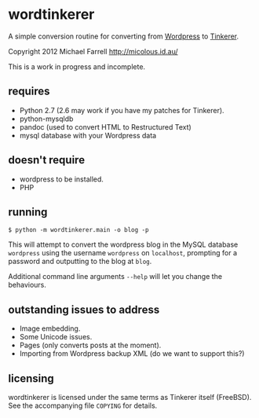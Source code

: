 # wordtinkerer #

A simple conversion routine for converting from
[Wordpress](http://wordpress.org) to [Tinkerer](http://tinkerer.bitbucket.org/).

Copyright 2012 Michael Farrell <http://micolous.id.au/>

This is a work in progress and incomplete.

## requires ##

 * Python 2.7 (2.6 may work if you have my patches for Tinkerer).
 * python-mysqldb 
 * pandoc (used to convert HTML to Restructured Text)
 * mysql database with your Wordpress data

## doesn't require ##

 * wordpress to be installed.
 * PHP

## running ##

    $ python -m wordtinkerer.main -o blog -p

This will attempt to convert the wordpress blog in the MySQL database
`wordpress` using the username `wordpress` on `localhost`, prompting for a
password and outputting to the blog at `blog`.

Additional command line arguments `--help` will let you change the behaviours.

## outstanding issues to address ##

 * Image embedding.
 * Some Unicode issues.
 * Pages (only converts posts at the moment).
 * Importing from Wordpress backup XML (do we want to support this?)

## licensing ##

wordtinkerer is licensed under the same terms as Tinkerer itself (FreeBSD).
See the accompanying file `COPYING` for details.

